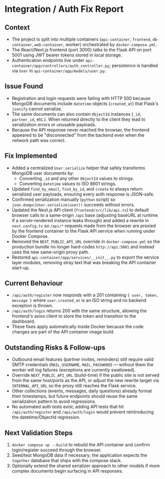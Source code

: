 Integration / Auth Fix Report
================================

Context
-------
- The project is split into multiple containers (`api-container`, `frontend`, `db-container`, `web-container`, worker) orchestrated by `docker-compose.yml`.
- The React/Next.js frontend (port 3000) talks to the Flask API on port 5001 using JWT bearer tokens stored in local storage.
- Authentication endpoints live under `api-container/app/controllers/auth_controller.py`; persistence is handled via `User` in `api-container/app/models/user.py`.

Issue Found
-----------
- Registration and login requests were failing with HTTP 500 because MongoDB documents include `datetime` objects (`created_at`) that Flask's `jsonify` cannot serialize.
- The same documents can also contain `ObjectId` instances (`_id`, `partner_id`, etc.). When returned directly to the client they lead to serialization errors or unusable payloads.
- Because the API response never reached the browser, the frontend appeared to be "disconnected" from the backend even when the network path was correct.

Fix Implemented
---------------
- Added a centralized `User.serialize` helper that safely transforms MongoDB user documents by:
  - Converting `_id` and any other `ObjectId` values to strings.
  - Converting `datetime` values to ISO 8601 strings.
- Updated `find_by_email`, `find_by_id`, and `create` to always return serialized user payloads, ensuring every auth response is JSON-safe.
- Confirmed serialization manually (`python` script) so `json.dumps(User.serialize(user))` succeeds without errors.
- Updated the Next.js API client (`frontend/src/lib/api.ts`) to default browser calls to a same-origin `/api` base (adjusting baseURL at runtime if a server-rendered instance leaks through) and added a rewrite in `next.config.ts` so `/api/*` requests made from the browser are proxied by the frontend container to the Flask API service when running under Docker Compose.
- Removed the `NEXT_PUBLIC_API_URL` override in `docker-compose.yml` so the production bundle no longer hard-codes `http://api:5001` and instead uses the new same-origin proxy path.
- Restored `api-container/app/services/__init__.py` to export the service layer modules, removing stray text that was breaking the API container start-up.

Current Behaviour
-----------------
- `/api/auth/register` now responds with a 201 containing `{ user, token, message }` where `user.created_at` is an ISO string and no backend exception is thrown.
- `/api/auth/login` returns 200 with the same structure, allowing the frontend's axios client to store the token and transition to the dashboard.
- These fixes apply automatically inside Docker because the code changes are part of the API container image build.

Outstanding Risks & Follow-ups
------------------------------
- Outbound email features (partner invites, reminders) still require valid SMTP credentials (`MAIL_USERNAME`, `MAIL_PASSWORD`) — without them the worker will log failures (exceptions are currently swallowed).
- Override `NEXT_PUBLIC_API_URL` (build-time) if the public site is not served from the same host/ports as the API, or adjust the new rewrite target via `INTERNAL_API_URL` so the proxy still reaches the Flask service.
- Other collections (events, messages, daily questions) already format their timestamps, but future endpoints should reuse the same serialization pattern to avoid regressions.
- No automated auth tests exist; adding API tests that hit `/api/auth/register` and `/api/auth/login` would prevent reintroducing the datetime/ObjectId regression.

Next Validation Steps
---------------------
1. `docker compose up --build` to rebuild the API container and confirm login/register succeed through the browser.
2. Seed/test MongoDB data if necessary; the application expects the `together` database that ships with the compose stack.
3. Optionally extend the shared serializer approach to other models if more complex documents begin surfacing in API responses.
